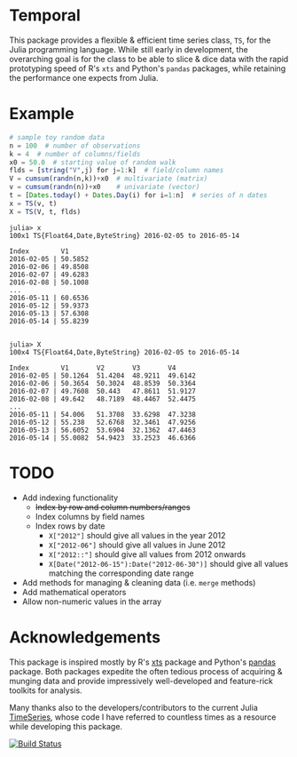 # Temporal
This package provides a flexible & efficient time series class, `TS`, for the Julia programming language. While still early in development, the overarching goal is for the class to be able to slice & dice data with the rapid prototyping speed of R's `xts` and Python's `pandas` packages, while retaining the performance one expects from Julia.

# Example

```julia
# sample toy random data
n = 100  # number of observations
k = 4  # number of columns/fields
x0 = 50.0  # starting value of random walk
flds = [string("V",j) for j=1:k]  # field/column names
V = cumsum(randn(n,k))+x0  # multivariate (matrix)
v = cumsum(randn(n))+x0    # univariate (vector)
t = [Dates.today() + Dates.Day(i) for i=1:n]  # series of n dates
x = TS(v, t)
X = TS(V, t, flds)
```

```
julia> x
100x1 TS{Float64,Date,ByteString} 2016-02-05 to 2016-05-14

Index        V1
2016-02-05 | 50.5852
2016-02-06 | 49.8508
2016-02-07 | 49.6283
2016-02-08 | 50.1008
...
2016-05-11 | 60.6536
2016-05-12 | 59.9373
2016-05-13 | 57.6308
2016-05-14 | 55.8239


julia> X
100x4 TS{Float64,Date,ByteString} 2016-02-05 to 2016-05-14

Index        V1       V2       V3       V4
2016-02-05 | 50.1264  51.4204  48.9211  49.6142
2016-02-06 | 50.3654  50.3024  48.8539  50.3364
2016-02-07 | 49.7608  50.443   47.8611  51.9127
2016-02-08 | 49.642   48.7189  48.4467  52.4475
...
2016-05-11 | 54.006   51.3708  33.6298  47.3238
2016-05-12 | 55.238   52.6768  32.3461  47.9256
2016-05-13 | 56.6052  53.6904  32.1362  47.4463
2016-05-14 | 55.0082  54.9423  33.2523  46.6366
```

# TODO
- Add indexing functionality
	- ~~Index by row and column numbers/ranges~~
	- Index columns by field names
	- Index rows by date
		- `X["2012"]` should give all values in the year 2012
		- `X["2012-06"]` should give all values in June 2012
		- `X["2012::"]` should give all values from 2012 onwards
		- `X[Date("2012-06-15"):Date("2012-06-30")]` should give all values matching the corresponding date range
- Add methods for managing & cleaning data (i.e. `merge` methods)
- Add mathematical operators
- Allow non-numeric values in the array

# Acknowledgements
This package is inspired mostly by R's [xts](https://www.google.com/url?sa=t&rct=j&q=&esrc=s&source=web&cd=1&cad=rja&uact=8&ved=0ahUKEwi0yPm9yN3KAhXBfyYKHSACCzMQFggdMAA&url=https%3A%2F%2Fcran.r-project.org%2Fweb%2Fpackages%2Fxts%2Fxts.pdf&usg=AFQjCNHpel8f8UzrzErz6U1SOfNnnSg6_g&sig2=K_omBmBbNMtjUfJ8mt-eOQ) package and Python's [pandas](http://pandas.pydata.org/) package. Both packages expedite the often tedious process of acquiring & munging data and provide impressively well-developed and feature-rick toolkits for analysis.

Many thanks also to the developers/contributors to the current Julia [TimeSeries](https://github.com/JuliaStats/TimeSeries.jl), whose code I have referred to countless times as a resource while developing this package.


[![Build Status](https://travis-ci.org/dysonance/Temporal.jl.svg?branch=master)](https://travis-ci.org/dysonance/Temporal.jl)
